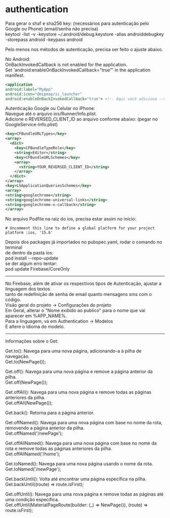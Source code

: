 # authentication

Para gerar o sha1 e sha256 key: (necessários para autenticação pelo Google ou Phone) (email/senha não precisa)  
keytool -list -v -keystore ~/.android/debug.keystore -alias androiddebugkey -storepass android -keypass android

Pelo menos nos métodos de autenticação, precisa ser feito o ajuste abaixo.

No Android:  
OnBackInvokedCallback is not enabled for the application.  
Set 'android:enableOnBackInvokedCallback="true"' in the application manifest.  
```xml
<application
android:label="MyApp"
android:icon="@mipmap/ic_launcher"
android:enableOnBackInvokedCallback="true"> <!-- Aqui você adiciona -->
```

Autenticação Google ou Celular no iPhone:  
Navegue até o arquivo ios/Runner/Info.plist.  
Adicione o REVERSED_CLIENT_ID ao arquivo conforme abaixo: (pegar no GoogleService-Info.plist)  
```xml
<key>CFBundleURLTypes</key>
<array>
  <dict>
    <key>CFBundleTypeRole</key>
    <string>Editor</string>
    <key>CFBundleURLSchemes</key>
    <array>
      <string>YOUR_REVERSED_CLIENT_ID</string>
    </array>
  </dict>
</array>
<key>LSApplicationQueriesSchemes</key>
<array>
<string>googlechrome</string>
<string>googlechrome-universal-links</string>
<string>googlechrome-x-callback</string>
</array>
```

No arquivo Podfile na raiz do ios, precisa estar assim no início:  
```text
# Uncomment this line to define a global platform for your project  
platform :ios, '15.6'  
```

Depois dos packages já importados no pubspec.yaml, rodar o comando no terminal  
de dentro da pasta ios:  
pod install --repo-update  
se der algum erro tentar:  
pod update Firebase/CoreOnly  

-------------

No Firebase, além de ativar os respectivos tipos de Autenticação, ajustar a linguagem dos textos  
tanto de redefinição de senha de email quanto mensagens sms com o código.  
Visão geral do projeto -> Configurações do projeto  
Em Geral, alterar o "Nome exibido ao publico" para o nome que vai aparecer em %APP_NAME%.  
Para a linguagem, vá em Authentication -> Modelos  
E altere o idioma do modelo.

---------------
Informações sobre o Get:

Get.to(): Navega para uma nova página, adicionando-a à pilha de navegação.  
Get.to(NewPage());

Get.off(): Navega para uma nova página e remove a página anterior da pilha.  
Get.off(NewPage());

Get.offAll(): Navega para uma nova página e remove todas as páginas anteriores da pilha.  
Get.offAll(NewPage());

Get.back(): Retorna para a página anterior.

Get.offNamed(): Navega para uma nova página com base no nome da rota, removendo a página anterior da pilha.  
Get.offNamed('/newPage');

Get.offAllNamed(): Navega para uma nova página com base no nome da rota e remove todas as páginas anteriores da pilha.  
Get.offAllNamed('/home');

Get.toNamed(): Navega para uma nova página usando o nome da rota.  
Get.toNamed('/newPage');

Get.backUntil(): Volta até encontrar uma página específica na pilha.  
Get.backUntil((route) => route.isFirst);

Get.offUntil(): Navega para uma nova página e remove todas as páginas até uma condição específica.  
Get.offUntil(MaterialPageRoute(builder: (_) => NewPage()), (route) => route.isFirst);
